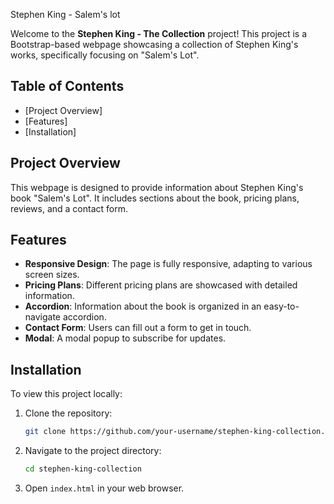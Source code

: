  Stephen King - Salem's lot

Welcome to the **Stephen King - The Collection** project! This project is a Bootstrap-based webpage showcasing a collection of Stephen King's works, specifically focusing on "Salem's Lot".

## Table of Contents
- [Project Overview]
- [Features]
- [Installation]

## Project Overview
This webpage is designed to provide information about Stephen King's book "Salem's Lot". It includes sections about the book, pricing plans, reviews, and a contact form.

## Features
- **Responsive Design**: The page is fully responsive, adapting to various screen sizes.
- **Pricing Plans**: Different pricing plans are showcased with detailed information.
- **Accordion**: Information about the book is organized in an easy-to-navigate accordion.
- **Contact Form**: Users can fill out a form to get in touch.
- **Modal**: A modal popup to subscribe for updates.

## Installation
To view this project locally:
1. Clone the repository:
    ```bash
    git clone https://github.com/your-username/stephen-king-collection.git
    ```
2. Navigate to the project directory:
    ```bash
    cd stephen-king-collection
    ```
3. Open `index.html` in your web browser.

